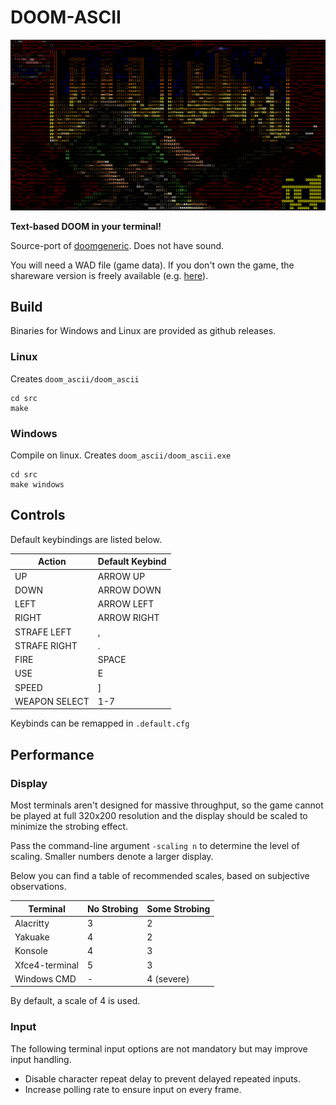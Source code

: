 # DOOM-ASCII

![LOGO](screenshots/logo.png)

**Text-based DOOM in your terminal!**

Source-port of [doomgeneric](https://github.com/ozkl/doomgeneric). Does not have sound.

You will need a WAD file (game data). If you don't own the game, the shareware version is freely available (e.g. [here](http://www.doomworld.com/3ddownloads/ports/shareware_doom_iwad.zip)).

## Build

Binaries for Windows and Linux are provided as github releases.

### Linux
Creates ```doom_ascii/doom_ascii```
```
cd src
make
```

### Windows
Compile on linux. Creates ```doom_ascii/doom_ascii.exe```
```
cd src
make windows
```

## Controls

Default keybindings are listed below.

|Action         |Default Keybind|
|---------------|---------------|
|UP             |ARROW UP		|
|DOWN			|ARROW DOWN		|
|LEFT			|ARROW LEFT		|
|RIGHT			|ARROW RIGHT	|
|STRAFE LEFT	|,				|
|STRAFE RIGHT	|.				|
|FIRE			|SPACE			|
|USE			|E				|
|SPEED			|]				|
|WEAPON SELECT  |1-7            |

Keybinds can be remapped in ```.default.cfg```

## Performance

### Display

Most terminals aren't designed for massive throughput, so the game cannot be played at full 320x200 resolution and the display should be scaled to minimize the strobing effect.

Pass the command-line argument ```-scaling n``` to determine the level of scaling. Smaller numbers denote a larger display.

Below you can find a table of recommended scales, based on subjective observations.

|Terminal      |No Strobing|Some Strobing|
|--------------|-----------|-------------|
|Alacritty     |3          |2            |
|Yakuake       |4          |2            |
|Konsole       |4          |3            |
|Xfce4-terminal|5          |3            |
|Windows CMD   |-          |4 (severe)   |

By default, a scale of 4 is used.

### Input
The following terminal input options are not mandatory but may improve input handling.
- Disable character repeat delay to prevent delayed repeated inputs.
- Increase polling rate to ensure input on every frame.
